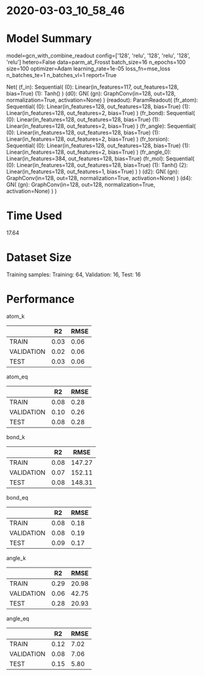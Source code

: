 2020-03-03_10_58_46
===========================
# Model Summary
model=gcn_with_combine_readout
config=['128', 'relu', '128', 'relu', '128', 'relu']
hetero=False
data=parm_at_Frosst
batch_size=16
n_epochs=100
size=100
optimizer=Adam
learning_rate=1e-05
loss_fn=mse_loss
n_batches_te=1
n_batches_vl=1
report=True

Net(
  (f_in): Sequential(
    (0): Linear(in_features=117, out_features=128, bias=True)
    (1): Tanh()
  )
  (d0): GN(
    (gn): GraphConv(in=128, out=128, normalization=True, activation=None)
  )
  (readout): ParamReadout(
    (fr_atom): Sequential(
      (0): Linear(in_features=128, out_features=128, bias=True)
      (1): Linear(in_features=128, out_features=2, bias=True)
    )
    (fr_bond): Sequential(
      (0): Linear(in_features=128, out_features=128, bias=True)
      (1): Linear(in_features=128, out_features=2, bias=True)
    )
    (fr_angle): Sequential(
      (0): Linear(in_features=128, out_features=128, bias=True)
      (1): Linear(in_features=128, out_features=2, bias=True)
    )
    (fr_torsion): Sequential(
      (0): Linear(in_features=128, out_features=128, bias=True)
      (1): Linear(in_features=128, out_features=2, bias=True)
    )
    (fr_angle_0): Linear(in_features=384, out_features=128, bias=True)
    (fr_mol): Sequential(
      (0): Linear(in_features=128, out_features=128, bias=True)
      (1): Tanh()
      (2): Linear(in_features=128, out_features=1, bias=True)
    )
  )
  (d2): GN(
    (gn): GraphConv(in=128, out=128, normalization=True, activation=None)
  )
  (d4): GN(
    (gn): GraphConv(in=128, out=128, normalization=True, activation=None)
  )
)
# Time Used 
17.64

# Dataset Size
Training samples: 
Training: 64, Validation: 16, Test: 16
# Performance
atom_k

|              |R2            |RMSE          |
|------------- |------------- |------------- |
|TRAIN         |0.03          |0.06          |
|VALIDATION    |0.02          |0.06          |
|TEST          |0.03          |0.06          |


atom_eq

|              |R2            |RMSE          |
|------------- |------------- |------------- |
|TRAIN         |0.08          |0.28          |
|VALIDATION    |0.10          |0.26          |
|TEST          |0.08          |0.28          |


bond_k

|              |R2            |RMSE          |
|------------- |------------- |------------- |
|TRAIN         |0.08          |147.27        |
|VALIDATION    |0.07          |152.11        |
|TEST          |0.08          |148.31        |


bond_eq

|              |R2            |RMSE          |
|------------- |------------- |------------- |
|TRAIN         |0.08          |0.18          |
|VALIDATION    |0.08          |0.19          |
|TEST          |0.09          |0.17          |


angle_k

|              |R2            |RMSE          |
|------------- |------------- |------------- |
|TRAIN         |0.29          |20.98         |
|VALIDATION    |0.06          |42.75         |
|TEST          |0.28          |20.93         |


angle_eq

|              |R2            |RMSE          |
|------------- |------------- |------------- |
|TRAIN         |0.12          |7.02          |
|VALIDATION    |0.08          |7.06          |
|TEST          |0.15          |5.80          |

